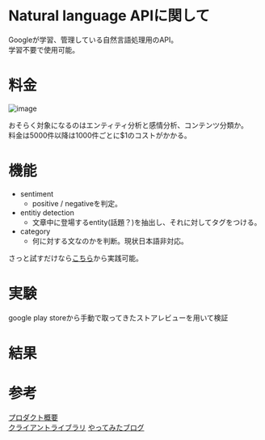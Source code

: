 # Natural language APIに関して  
Googleが学習、管理している自然言語処理用のAPI。  
学習不要で使用可能。

# 料金
![image](https://user-images.githubusercontent.com/54636129/221351846-296a3732-229e-4e1c-a9b7-e55c5d8ffba1.png)  
  
おそらく対象になるのはエンティティ分析と感情分析、コンテンツ分類か。  
料金は5000件以降は1000件ごとに$1のコストがかかる。  

# 機能  
- sentiment
  - positive / negativeを判定。  
- entitiy detection
  - 文章中に登場するentity(話題？)を抽出し、それに対してタグをつける。
- category
  - 何に対する文なのかを判断。現状日本語非対応。

さっと試すだけなら[こちら](https://cloud.google.com/natural-language?hl=ja)から実践可能。
# 実験  
google play storeから手動で取ってきたストアレビューを用いて検証  
  
# 結果


# 参考
[プロダクト概要](https://cloud.google.com/natural-language/docs/basics?hl=ja)  
[クライアントライブラリ](https://cloud.google.com/natural-language/docs/reference/libraries)
[やってみたブログ](https://oc-technote.com/python/google-cloud-natural-language-extract-japanese-address/)
